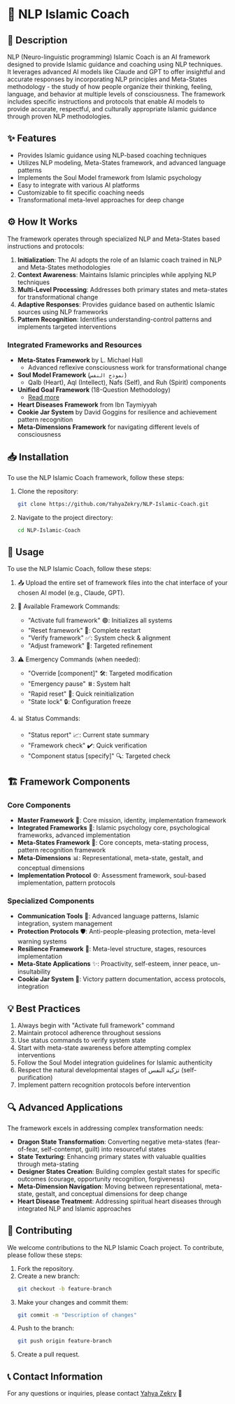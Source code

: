 # 🌟 NLP Islamic Coach

## 📝 Description

NLP (Neuro-linguistic programming) Islamic Coach is an AI framework designed to provide Islamic guidance and coaching using NLP techniques. It leverages advanced AI models like Claude and GPT to offer insightful and accurate responses by incorporating NLP principles and Meta-States methodology - the study of how people organize their thinking, feeling, language, and behavior at multiple levels of consciousness. The framework includes specific instructions and protocols that enable AI models to provide accurate, respectful, and culturally appropriate Islamic guidance through proven NLP methodologies.

## ✨ Features

- Provides Islamic guidance using NLP-based coaching techniques
- Utilizes NLP modeling, Meta-States framework, and advanced language patterns
- Implements the Soul Model framework from Islamic psychology
- Easy to integrate with various AI platforms
- Customizable to fit specific coaching needs
- Transformational meta-level approaches for deep change

## ⚙️ How It Works

The framework operates through specialized NLP and Meta-States based instructions and protocols:

1. **Initialization**: The AI adopts the role of an Islamic coach trained in NLP and Meta-States methodologies
2. **Context Awareness**: Maintains Islamic principles while applying NLP techniques
3. **Multi-Level Processing**: Addresses both primary states and meta-states for transformational change
4. **Adaptive Responses**: Provides guidance based on authentic Islamic sources using NLP frameworks
5. **Pattern Recognition**: Identifies understanding-control patterns and implements targeted interventions

### Integrated Frameworks and Resources

- **Meta-States Framework** by L. Michael Hall
  - Advanced reflexive consciousness work for transformational change
- **Soul Model Framework** (`نموذج النفس`)
  - Qalb (Heart), Aql (Intellect), Nafs (Self), and Ruh (Spirit) components
- **Unified Goal Framework** (18-Question Methodology)
  - [Read more](https://mustafamohsen.com/%D8%A7%D9%84%D8%A3%D9%87%D8%AF%D8%A7%D9%81-%D8%A7%D9%84%D8%B0%D9%83%D9%8A%D8%A9-%D9%84%D9%8A%D8%B3%D8%AA-%D8%A8%D9%87%D8%B0%D8%A7-%D8%A7%D9%84%D8%B0%D9%83%D8%A7%D8%A1-%D9%88%D8%A5%D9%84%D9%8A%D9%83/)
- **Heart Diseases Framework** from Ibn Taymiyyah
- **Cookie Jar System** by David Goggins for resilience and achievement pattern recognition
- **Meta-Dimensions Framework** for navigating different levels of consciousness

## 📥 Installation

To use the NLP Islamic Coach framework, follow these steps:

1. Clone the repository:
   ```bash
   git clone https://github.com/YahyaZekry/NLP-Islamic-Coach.git
   ```
2. Navigate to the project directory:
   ```bash
   cd NLP-Islamic-Coach
   ```

## 🚀 Usage

To use the NLP Islamic Coach, follow these steps:

1. 📤 Upload the entire set of framework files into the chat interface of your chosen AI model (e.g., Claude, GPT).

2. 🎯 Available Framework Commands:

   - "Activate full framework" 🟢: Initializes all systems
   - "Reset framework" 🔄: Complete restart
   - "Verify framework" ✅: System check & alignment
   - "Adjust framework" 🔧: Targeted refinement

3. ⚠️ Emergency Commands (when needed):

   - "Override [component]" 🛠️: Targeted modification
   - "Emergency pause" ⏸️: System halt
   - "Rapid reset" 🔄: Quick reinitialization
   - "State lock" 🔒: Configuration freeze

4. 📊 Status Commands:
   - "Status report" 📈: Current state summary
   - "Framework check" ✔️: Quick verification
   - "Component status [specify]" 🔍: Targeted check

## 🏗️ Framework Components

### Core Components

- **Master Framework** 🧠: Core mission, identity, implementation framework
- **Integrated Frameworks** 🧩: Islamic psychology core, psychological frameworks, advanced implementation
- **Meta-States Framework** 🔄: Core concepts, meta-stating process, pattern recognition framework
- **Meta-Dimensions** 📊: Representational, meta-state, gestalt, and conceptual dimensions
- **Implementation Protocol** ⚙️: Assessment framework, soul-based implementation, pattern protocols

### Specialized Components

- **Communication Tools** 💬: Advanced language patterns, Islamic integration, system management
- **Protection Protocols** 🛡️: Anti-people-pleasing protection, meta-level warning systems
- **Resilience Framework** 💪: Meta-level structure, stages, resources implementation
- **Meta-State Applications** ✨: Proactivity, self-esteem, inner peace, un-insultability
- **Cookie Jar System** 🍪: Victory pattern documentation, access protocols, integration

## 💡 Best Practices

1. Always begin with "Activate full framework" command
2. Maintain protocol adherence throughout sessions
3. Use status commands to verify system state
4. Start with meta-state awareness before attempting complex interventions
5. Follow the Soul Model integration guidelines for Islamic authenticity
6. Respect the natural developmental stages of تزكية النفس (self-purification)
7. Implement pattern recognition protocols before intervention

## 🔍 Advanced Applications

The framework excels in addressing complex transformation needs:

- **Dragon State Transformation**: Converting negative meta-states (fear-of-fear, self-contempt, guilt) into resourceful states
- **State Texturing**: Enhancing primary states with valuable qualities through meta-stating
- **Designer States Creation**: Building complex gestalt states for specific outcomes (courage, opportunity recognition, forgiveness)
- **Meta-Dimension Navigation**: Moving between representational, meta-state, gestalt, and conceptual dimensions for deep change
- **Heart Disease Treatment**: Addressing spiritual heart diseases through integrated NLP and Islamic approaches

## 🤝 Contributing

We welcome contributions to the NLP Islamic Coach project. To contribute, please follow these steps:

1. Fork the repository.
2. Create a new branch:
   ```bash
   git checkout -b feature-branch
   ```
3. Make your changes and commit them:
   ```bash
   git commit -m "Description of changes"
   ```
4. Push to the branch:
   ```bash
   git push origin feature-branch
   ```
5. Create a pull request.

## 📞 Contact Information

For any questions or inquiries, please contact [Yahya Zekry](mailto:yahyazekry@gmail.com) 📧
